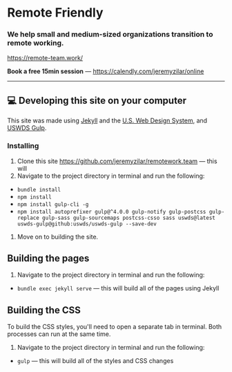 # Remote Friendly
### We help small and medium-sized organizations transition to remote working.
https://remote-team.work/


**Book a free 15min session** — https://calendly.com/jeremyzilar/online

---


## :computer: Developing this site on your computer

This site was made using [Jekyll](https://jekyllrb.com/) and the [U.S. Web Design System](https://designsystem.digital.gov/), and [USWDS Gulp](https://github.com/uswds/uswds-gulp).

### Installing

1. Clone this site https://github.com/jeremyzilar/remotework.team — this will
1. Navigate to the project directory in terminal and run the following:
  - `bundle install`
  - `npm install`
  - `npm install gulp-cli -g`
  - `npm install autoprefixer gulp@^4.0.0 gulp-notify gulp-postcss gulp-replace gulp-sass gulp-sourcemaps postcss-csso sass uswds@latest uswds-gulp@github:uswds/uswds-gulp --save-dev`
1. Move on to building the site.

## Building the pages

1. Navigate to the project directory in terminal and run the following:
  - `bundle exec jekyll serve` — this will build all of the pages using Jekyll


## Building the CSS

To build the CSS styles, you'll need to open a separate tab in terminal. Both processes can run at the same time.

1. Navigate to the project directory in terminal and run the following:
  - `gulp` — this will build all of the styles and CSS changes
